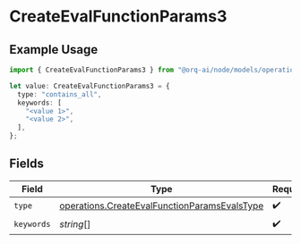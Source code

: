 # CreateEvalFunctionParams3

## Example Usage

```typescript
import { CreateEvalFunctionParams3 } from "@orq-ai/node/models/operations";

let value: CreateEvalFunctionParams3 = {
  type: "contains_all",
  keywords: [
    "<value 1>",
    "<value 2>",
  ],
};
```

## Fields

| Field                                                                                                        | Type                                                                                                         | Required                                                                                                     | Description                                                                                                  |
| ------------------------------------------------------------------------------------------------------------ | ------------------------------------------------------------------------------------------------------------ | ------------------------------------------------------------------------------------------------------------ | ------------------------------------------------------------------------------------------------------------ |
| `type`                                                                                                       | [operations.CreateEvalFunctionParamsEvalsType](../../models/operations/createevalfunctionparamsevalstype.md) | :heavy_check_mark:                                                                                           | N/A                                                                                                          |
| `keywords`                                                                                                   | *string*[]                                                                                                   | :heavy_check_mark:                                                                                           | N/A                                                                                                          |